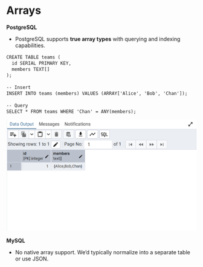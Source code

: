 # Arrays

**PostgreSQL**

- PostgreSQL supports **true array types** with querying and indexing capabilities.

```postgresql
CREATE TABLE teams (
  id SERIAL PRIMARY KEY,
  members TEXT[]
);

-- Insert
INSERT INTO teams (members) VALUES (ARRAY['Alice', 'Bob', 'Chan']);

-- Query
SELECT * FROM teams WHERE 'Chan' = ANY(members);
```

![Arrays_Result](Imgs\Arrays_Result.png)

**MySQL**

- No native array support. We’d typically normalize into a separate table or use JSON.